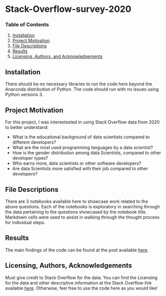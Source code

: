 # Stack-Overflow-survey-2020

### Table of Contents

1. [Installation](#installation)
2. [Project Motivation](#motivation)
3. [File Descriptions](#files)
4. [Results](#results)
5. [Licensing, Authors, and Acknowledgements](#licensing)

## Installation <a name="installation"></a>

There should be no necessary libraries to run the code here beyond the Anaconda distribution of Python.  The code should run with no issues using Python versions 3.

## Project Motivation<a name="motivation"></a>

For this project, I was interestested in using Stack Overflow data from 2020 to better understand:

- What is the educational background of data scientists compared to different developers?
- What are the most used programming languages by a data scientist?
- How is the gender distribution among data Scientists, compared to other developer types?
- Who earns more, data scientists or other software developers?
- Are data Scientists more satisfied with their job compared to other developers?

## File Descriptions <a name="files"></a>

There are 3 notebooks available here to showcase work related to the above questions.  Each of the notebooks is exploratory in searching through the data pertaining to the questions showcased by the notebook title.  Markdown cells were used to assist in walking through the thought process for individual steps.  


## Results<a name="results"></a>

The main findings of the code can be found at the post available [here](https://medium.com/analytics-vidhya/do-you-dream-of-becoming-a-data-scientist-here-all-what-you-should-know-about-your-dream-job-f47296096b90).

## Licensing, Authors, Acknowledgements<a name="licensing"></a>

Must give credit to Stack Overflow for the data.  You can find the Licensing for the data and other descriptive information at the Stack Overflow link available [here](https://insights.stackoverflow.com/survey).  Otherwise, feel free to use the code here as you would like! 
